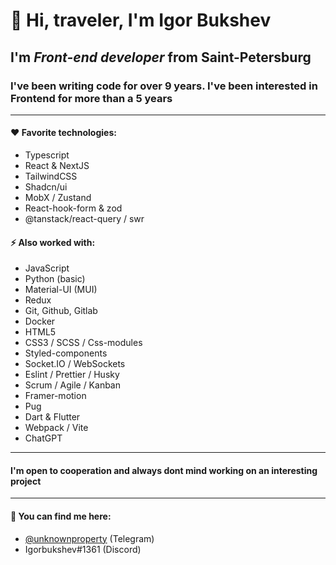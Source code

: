 # 👋 Hi, traveler, I'm **Igor Bukshev** 

## I'm ***Front-end developer*** from Saint-Petersburg

### I've been writing code for over 9 years. I've been interested in Frontend for more than a 5 years

------------------------- 

#### ❤️ Favorite technologies:

 * Typescript
 * React & NextJS
 * TailwindCSS
 * Shadcn/ui
 * MobX / Zustand
 * React-hook-form & zod
 * @tanstack/react-query / swr

#### ⚡ Also worked with: 

 * JavaScript
 * Python (basic)
 * Material-UI (MUI)
 * Redux 
 * Git, Github, Gitlab
 * Docker
 * HTML5
 * CSS3 / SCSS / Css-modules
 * Styled-components
 * Socket.IO / WebSockets
 * Eslint / Prettier / Husky
 * Scrum / Agile / Kanban
 * Framer-motion 
 * Pug
 * Dart & Flutter
 * Webpack / Vite
 * ChatGPT

------------------------- 
#### I'm open to cooperation and always dont mind working on an interesting project
------------------------- 

#### 💬 You can find me here: 

* [@unknownproperty](https://t.me/unknownproperty) (Telegram)
* Igorbukshev#1361 (Discord)
